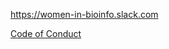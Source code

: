 <p class="view">
   <a href="https://women-in-bioinfo.slack.com" name="Women in Bioinformatics Slack workspace">https://women-in-bioinfo.slack.com</a>
</p>

<p class="view">
   <a href="{{ '/code-of-conduct.txt' | absolute_url }}" name="Code of Conduct">Code of Conduct</a>
</p>

